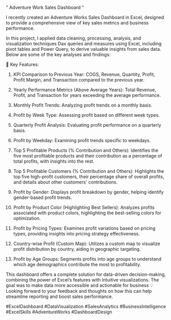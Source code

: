 " Adventure Work Sales Dashboard "

I recently created an Adventure Works Sales Dashboard in Excel, designed to provide a comprehensive view of key sales metrics and business performance.

In this project, I applied data cleaning, processing, analysis, and visualization techniques Dax queries and measures using Excel, including pivot tables and Power Query, to derive valuable insights from sales data. Below are some of the key analyses and findings:

🔑 Key Features:

1. KPI Comparison to Previous Year:
COGS, Revenue, Quantity, Profit, Profit Margin, and Transaction compared to the previous year.

2. Yearly Performance Metrics (Above Average Years):
Total Revenue, Profit, and Transaction for years exceeding the average performance.

3. Monthly Profit Trends:
Analyzing profit trends on a monthly basis.

4. Profit by Week Type:
Assessing profit based on different week types.

5. Quarterly Profit Analysis:
Evaluating profit performance on a quarterly basis.

6. Profit by Weekday:
Examining profit trends specific to weekdays.

7. Top 5 Profitable Products (% Contribution and Others):
 Identifies the five most profitable products and their contribution as a percentage of total profits, with insights into the rest.

8. Top 5 Profitable Customers (% Contribution and Others): 
Highlights the top five high-profit customers, their percentage share of overall profits, and details about other customers' contributions.

9. Profit by Gender: 
Displays profit breakdown by gender, helping identify gender-based profit trends.

10. Profit by Product Color (Highlighting Best Sellers):
Analyzes profits associated with product colors, highlighting the best-selling colors for optimization.

11. Profit by Pricing Types: 
Examines profit variations based on pricing types, providing insights into pricing strategy effectiveness.

12. Country-wise Profit (Custom Map): Utilizes a custom map to visualize profit distribution by country, aiding in geographic targeting.

13. Profit by Age Groups:
Segments profits into age groups to understand which age demographics contribute the most to profitability.

This dashboard offers a complete solution for data-driven decision-making, combining the power of Excel’s features with intuitive visualizations. The goal was to make data more accessible and actionable for business 
💡 Looking forward to your feedback and thoughts on how this can help streamline reporting and boost sales performance.

#ExcelDashboard #DataVisualization #SalesAnalytics #BusinessIntelligence #ExcelSkills #AdventureWorks #DashboardDesign
